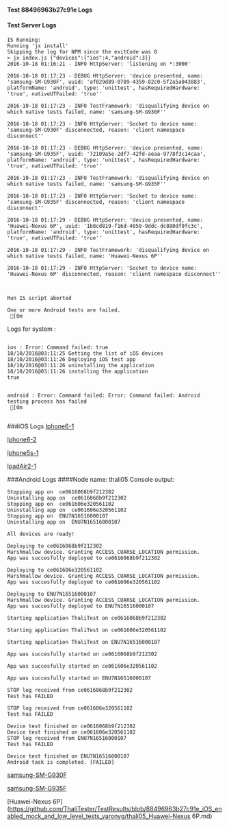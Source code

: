#### Test 88496963b27c91e Logs

#### Test Server Logs
```
IS Running:
Running 'jx install'
Skipping the log for NPM since the exitCode was 0
> jx index.js {"devices":{"ios":4,"android":3}}
2016-10-18 01:16:21 - INFO HttpServer: 'listening on *:3000'

2016-10-18 01:17:23 - DEBUG HttpServer: 'device presented, name: 'samsung-SM-G930F', uuid: 'af029d89-0789-4359-82c0-5f2a5a043883', platformName: 'android', type: 'unittest', hasRequiredHardware: 'true', nativeUTFailed: 'true''

2016-10-18 01:17:23 - INFO TestFramework: 'disqualifying device on which native tests failed, name: 'samsung-SM-G930F''

2016-10-18 01:17:23 - INFO HttpServer: 'Socket to device name: 'samsung-SM-G930F' disconnected, reason: 'client namespace disconnect''

2016-10-18 01:17:23 - DEBUG HttpServer: 'device presented, name: 'samsung-SM-G935F', uuid: '72109a5e-2df7-42fd-aeaa-9778f3c14caa', platformName: 'android', type: 'unittest', hasRequiredHardware: 'true', nativeUTFailed: 'true''

2016-10-18 01:17:23 - INFO TestFramework: 'disqualifying device on which native tests failed, name: 'samsung-SM-G935F''

2016-10-18 01:17:23 - INFO HttpServer: 'Socket to device name: 'samsung-SM-G935F' disconnected, reason: 'client namespace disconnect''

2016-10-18 01:17:29 - DEBUG HttpServer: 'device presented, name: 'Huawei-Nexus 6P', uuid: '1b8cd819-f16d-4050-9ddc-dc880df9fc3c', platformName: 'android', type: 'unittest', hasRequiredHardware: 'true', nativeUTFailed: 'true''

2016-10-18 01:17:29 - INFO TestFramework: 'disqualifying device on which native tests failed, name: 'Huawei-Nexus 6P''

2016-10-18 01:17:29 - INFO HttpServer: 'Socket to device name: 'Huawei-Nexus 6P' disconnected, reason: 'client namespace disconnect''


 
Run IS script aborted
 
One or more Android tests are failed.
 [0m

```


Logs for system : 
```

ios : Error: Command failed: true
18/10/2016@03:11:25 Getting the list of iOS devices 
18/10/2016@03:11:26 Deploying iOS test app 
18/10/2016@03:11:26 uninstalling the application 
18/10/2016@03:11:26 installing the application 
true


android : Error: Command failed: Error: Command failed: Android testing process has failed
 [0m


```
###iOS Logs
[Iphone6-1](https://github.com/ThaliTester/TestResults/blob/88496963b27c91e_iOS_enabled_mock_and_low_level_tests_yaronyg/iOS_Iphone6-1.md)

[Iphone6-2](https://github.com/ThaliTester/TestResults/blob/88496963b27c91e_iOS_enabled_mock_and_low_level_tests_yaronyg/iOS_Iphone6-2.md)

[Iphone5s-1](https://github.com/ThaliTester/TestResults/blob/88496963b27c91e_iOS_enabled_mock_and_low_level_tests_yaronyg/iOS_Iphone5s-1.md)

[IpadAir2-1](https://github.com/ThaliTester/TestResults/blob/88496963b27c91e_iOS_enabled_mock_and_low_level_tests_yaronyg/iOS_IpadAir2-1.md)


###Android Logs
####Node name: thali05
Console output:
```
Stopping app on  ce0616068b9f212302
Uninstalling app on  ce0616068b9f212302
Stopping app on  ce061606e320561102
Uninstalling app on  ce061606e320561102
Stopping app on  ENU7N16516000107
Uninstalling app on  ENU7N16516000107

All devices are ready!

Deploying to ce0616068b9f212302
Marshmallow device. Granting ACCESS_COARSE_LOCATION permission.
App was succesfully deployed to ce0616068b9f212302

Deploying to ce061606e320561102
Marshmallow device. Granting ACCESS_COARSE_LOCATION permission.
App was succesfully deployed to ce061606e320561102

Deploying to ENU7N16516000107
Marshmallow device. Granting ACCESS_COARSE_LOCATION permission.
App was succesfully deployed to ENU7N16516000107

Starting application ThaliTest on ce0616068b9f212302

Starting application ThaliTest on ce061606e320561102

Starting application ThaliTest on ENU7N16516000107

App was succesfully started on ce0616068b9f212302

App was succesfully started on ce061606e320561102

App was succesfully started on ENU7N16516000107

STOP log received from ce0616068b9f212302
Test has FAILED

STOP log received from ce061606e320561102
Test has FAILED

Device test finished on ce0616068b9f212302 
Device test finished on ce061606e320561102 
STOP log received from ENU7N16516000107
Test has FAILED

Device test finished on ENU7N16516000107 
Android task is completed. [FAILED]
```
[samsung-SM-G930F](https://github.com/ThaliTester/TestResults/blob/88496963b27c91e_iOS_enabled_mock_and_low_level_tests_yaronyg/thali05_samsung-SM-G930F.md)

[samsung-SM-G935F](https://github.com/ThaliTester/TestResults/blob/88496963b27c91e_iOS_enabled_mock_and_low_level_tests_yaronyg/thali05_samsung-SM-G935F.md)

[Huawei-Nexus 6P](https://github.com/ThaliTester/TestResults/blob/88496963b27c91e_iOS_enabled_mock_and_low_level_tests_yaronyg/thali05_Huawei-Nexus 6P.md)





